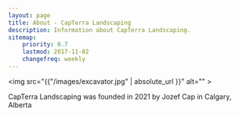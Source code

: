 ```yaml
---
layout: page
title: About - CapTerra Landscaping
description: Information about CapTerra Landscaping.
sitemap:
    priority: 0.7
    lastmod: 2017-11-02
    changefreq: weekly
---
```


<z span class= "image main"><img src="{{"/images/excavator.jpg" | absolute_url }}" alt="" ></z>

CapTerra Landscaping was founded in 2021 by Jozef Cap in Calgary, Alberta
